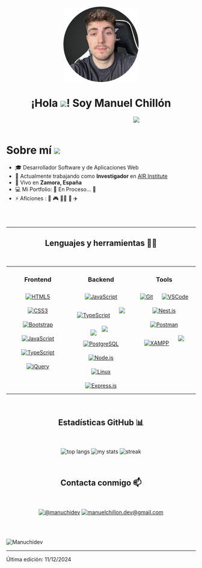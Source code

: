 <p align="center" width="300">
  <img align="center" width="200" src="https://raw.githubusercontent.com/manuchidev/manuchidev/main/resources/img/manu_v1.png"/>
  <h1 align="center">¡Hola <img src="https://media.giphy.com/media/hvRJCLFzcasrR4ia7z/giphy.gif" width="35">! Soy Manuel Chillón </h1>
</p>

<!--Imagen del Búho-->
<div style="width: 100%; display: flex; justify-content: flex-end;">
  <img align="right" width="33%" src="https://owlbertsio-resized.s3.amazonaws.com/Popper.psd.full.png">
</div>

<br />

<h1 align="left"> Sobre mí 
<img src="https://emojis.slackmojis.com/emojis/images/1531849430/4246/blob-sunglasses.gif?1531849430" width="30"/></h1>

- 🎓 Desarrollador Software y de Aplicaciones Web
- 🏢 Actualmente trabajando como **Investigador** en [AIR Institute](https://air-institute.com/)
- 🏡 Vivo en **Zamora, España**
- 💻 Mi Portfolio: 🚧 En Proceso... 🚧
- ⚡ Aficiones : 🍕 🎮 🏋️‍♂️ 🥊 ✈️

<br><br>

---

<h2 align="center">Lenguajes y herramientas 🧑‍💻</h2>
<br>

<table><tr><td valign="top" width="33%">

<h3 align="center">Frontend</h3>  
<div align="center">  
  <a href="https://en.wikipedia.org/wiki/HTML5" target="_blank"><img style="margin: 10px" src="https://img.icons8.com/color/48/000000/html-5--v1.png" alt="HTML5" /></a>
  <a href="https://www.w3schools.com/css/" target="_blank"><img style="margin: 10px" src="https://img.icons8.com/color/48/000000/css3.png" alt="CSS3" /></a>
  <a href="https://getbootstrap.com/docs/3.4/javascript/" target="_blank"><img style="margin: 10px" src="https://img.icons8.com/color/48/000000/bootstrap.png" alt="Bootstrap"/></a>
  <a href="https://www.javascript.com/" target="_blank"><img style="margin: 10px" src="https://img.icons8.com/color/48/000000/javascript--v1.png" alt="JavaScript" /></a>
  <a href="https://www.typescriptlang.org/" target="_blank"><img style="margin: 10px" src="https://img.icons8.com/color/48/000000/typescript.png" alt="TypeScript" /></a>
  <a href="https://jquery.com/" target="_blank"><img style="margin: 10px" src="https://img.icons8.com/ios-filled/50/0769ad/jquery.png" alt="jQuery"/></a>
</div>

</td><td valign="top" width="33%">

<h3 align="center">Backend</h3>
<div align="center">  
  <a href="https://www.javascript.com/" target="_blank"><img style="margin: 10px" src="https://img.icons8.com/color/48/000000/javascript--v1.png" alt="JavaScript"/></a>
  <a href="https://www.typescriptlang.org/" target="_blank"><img style="margin: 10px" src="https://img.icons8.com/color/48/000000/typescript.png" alt="TypeScript"/></a>
  <a href="https://www.java.com/es/" target="_blank"><img style="margin: 10px" src="https://img.icons8.com/color/48/000000/java-coffee-cup-logo--v1.png"/></a> 
  <a href="https://www.php.net/" target="_blank"><img src="https://img.icons8.com/officel/48/000000/php-logo.png"/></a>
  <a href="https://www.mysql.com/" target="_blank"><img style="margin: 10px" src="https://img.icons8.com/color/48/000000/mysql-logo.png"/></a>
  <a href="https://www.postgresql.org/" target="_blank"><img style="margin: 10px" src="https://cdn.jsdelivr.net/gh/devicons/devicon/icons/postgresql/postgresql-original-wordmark.svg" alt="PostgreSQL" width="48" height="48"/></a>
  <a href="https://nodejs.org/" target="_blank"><img style="margin: 10px" src="https://profilinator.rishav.dev/skills-assets/nodejs-original-wordmark.svg" alt="Node.js" width="48" height="48"/></a>
  <a href="https://www.linux.org/" target="_blank"><img style="margin: 10px" src="https://profilinator.rishav.dev/skills-assets/linux-original.svg" alt="Linux" width="48" height="48"/></a>
  <a href="https://expressjs.com/" target="_blank"><img style="margin: 10px" src="https://profilinator.rishav.dev/skills-assets/express-original-wordmark.svg" alt="Express.js" width="48" height="48"/></a>  
</div>

</td><td valign="top" width="33%">

<h3 align="center">Tools</h3>
<div align="center">  
  <a href="https://github.com/" target="_blank"><img style="margin: 10px" src="https://profilinator.rishav.dev/skills-assets/git-scm-icon.svg" alt="Git" width="48" height="48"/></a>  
  <a href="https://code.visualstudio.com/" target="_blank"><img style="margin: 10px" src="https://img.icons8.com/fluency/48/000000/visual-studio-code-2019.png" alt="VSCode"/></a>
  <a href="https://nestjs.com/" target="_blank"><img style="margin: 10px" style="margin: 10px" src="https://img.icons8.com/color/48/000000/nestjs.png" alt="Nest.js"/></a>
  <a href="https://www.postman.com/" target="_blank"><img style="margin: 10px" src="https://cdn.jsdelivr.net/gh/devicons/devicon/icons/postman/postman-original.svg" alt="Postman" width="48" height="48"/></a>
  <a href="https://www.apachefriends.org/" target="_blank"><img style="margin: 10px" src="https://profilinator.rishav.dev/skills-assets/xampp.png" alt="XAMPP" width="48" height="48"/></a>
  <a href="https://www.npmjs.com/" target="_blank"><img style="margin: 10px" src="https://img.icons8.com/color/48/000000/npm.png"/></a>
</div>

</td></tr></table>  

<br>

<h2 align="center">Estadísticas GitHub 📊</h2>

<br>

<!-- Contenedor para las imágenes -->
<p align="center">
  <img alt="top langs" height="200px" src="https://github-readme-stats.vercel.app/api/top-langs/?username=manuchidev&theme=algolia&layout=compact" />
  <img alt="my stats" height="200px" src="https://github-readme-stats.vercel.app/api?username=manuchidev&theme=algolia&show_icons=true" />
  <img alt="streak" height="200px" src="https://github-readme-streak-stats.herokuapp.com?user=manuchidev&theme=algolia&date_format=M%20j%5B%2C%20Y%5D" />
</p>

<br>

<h2 align="center">Contacta conmigo 📫</h2>

<br>

<p align="center">
  <a href="https://www.linkedin.com/in/manuchidev/" target="_blank"><img src="https://img.icons8.com/fluency/48/000000/linkedin.png" alt="@manuchidev" title="@manuchidev"></a>
  <a href="mailto:manuelchillon.dev@gmail.com" target="_blank"><img src="https://img.icons8.com/fluency/48/000000/apple-mail.png" alt="manuelchillon.dev@gmail.com" title="manuelchillon.dev@gmail.com"></a>
</p>


<br>

<br>

<!--Contador Visitas Perfil-->
<p align="left">
  <img src="https://komarev.com/ghpvc/?username=manuchidev&label=Profile%20views&color=770677&style=for-the-badge&logo=star" alt="Manuchidev" style="padding-right:20px;" />
</p>


---

Última edición: 11/12/2024
